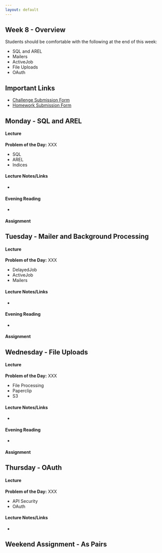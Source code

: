 ```yaml
---
layout: default
---
```


## Week 8 - Overview

Students should be comfortable with the following at the end of this week:

* SQL and AREL
* Mailers
* ActiveJob
* File Uploads
* OAuth


## Important Links

* [Challenge Submission Form](http://goo.gl/forms/OzzXZL6iEF)
* [Homework Submission Form](http://goo.gl/forms/o9so3mi9Sd)


## Monday - SQL and AREL

#### Lecture

**Problem of the Day:** XXX

* SQL
* AREL
* Indices

#### Lecture Notes/Links

*

#### Evening Reading

*

#### Assignment




## Tuesday - Mailer and Background Processing

#### Lecture

**Problem of the Day:** XXX

* DelayedJob
* ActiveJob
* Mailers

#### Lecture Notes/Links

*

#### Evening Reading

*

#### Assignment




## Wednesday - File Uploads

#### Lecture

**Problem of the Day:** XXX

* File Processing
* Paperclip
* S3

#### Lecture Notes/Links

*

#### Evening Reading

*

#### Assignment




## Thursday - OAuth

#### Lecture

**Problem of the Day:** XXX

* API Security
* OAuth

#### Lecture Notes/Links

*


## Weekend Assignment - As Pairs
